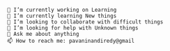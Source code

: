 
    🔭 I’m currently working on Learning
    🌱 I’m currently learning New things
    👯 I’m looking to collaborate with difficult things
    🤔 I’m looking for help with Unknown things
    💬 Ask me about anything
    📫 How to reach me: pavaninandiredy@gmail

<!---
Pavaninandireddy/Pavaninandireddy is a ✨ special ✨ repository because its `README.md` (this file) appears on your GitHub profile.
You can click the Preview link to take a look at your changes.
--->
